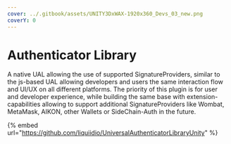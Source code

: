 ```yaml
---
cover: ../.gitbook/assets/UNITY3DxWAX-1920x360_Devs_03_new.png
coverY: 0
---
```


# Authenticator Library

A native UAL allowing the use of supported SignatureProviders, similar to the js-based UAL allowing developers and users the same interaction flow and UI/UX on all different platforms. The priority of this plugin is for user and developer experience, while building the same base with extension-capabilities allowing to support additional SignatureProviders like Wombat, MetaMask, AIKON, other Wallets or SideChain-Auth in the future.



{% embed url="https://github.com/liquiidio/UniversalAuthenticatorLibraryUnity" %}
